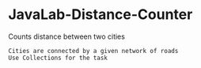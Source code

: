 # JavaLab-Distance-Counter

Counts distance between two cities
```
Сities are connected by a given network of roads
Use Collections for the task
```
